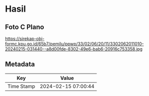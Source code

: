 # Hasil

## Foto C Plano

https://sirekap-obj-formc.kpu.go.id/65b7/pemilu/ppwp/33/02/06/20/11/3302062011010-20240215-031440--a8d00fde-8302-49e6-bab6-20916c753358.jpg


## Metadata

| Key        | Value               |
| ---------- | ------------------- |
| Time Stamp | 2024-02-15 07:00:44 |



